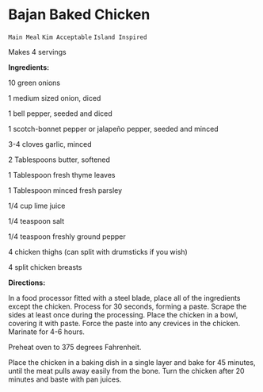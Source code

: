 # Bajan Baked Chicken

`Main Meal` `Kim Acceptable` `Island Inspired`

Makes 4 servings

**Ingredients:**

10 green onions

1 medium sized onion, diced

1 bell pepper, seeded and diced

1 scotch-bonnet pepper or jalapeño pepper, seeded and minced

3-4 cloves garlic, minced

2 Tablespoons butter, softened

1 Tablespoon fresh thyme leaves

1 Tablespoon minced fresh parsley

1/4 cup lime juice

1/4 teaspoon salt

1/4 teaspoon freshly ground pepper

4 chicken thighs (can split with drumsticks if you wish)

4 split chicken breasts

**Directions:**

In a food processor fitted with a steel blade, place all of the ingredients except the chicken. Process for 30 seconds, forming a paste. Scrape the sides at least once during the processing. Place the chicken in a bowl, covering it with paste. Force the paste into any crevices in the chicken. Marinate for 4-6 hours. 

Preheat oven to 375 degrees Fahrenheit. 

Place the chicken in a baking dish in a single layer and bake for 45 minutes, until the meat pulls away easily from the bone. Turn the chicken after 20 minutes and baste with pan juices. 
